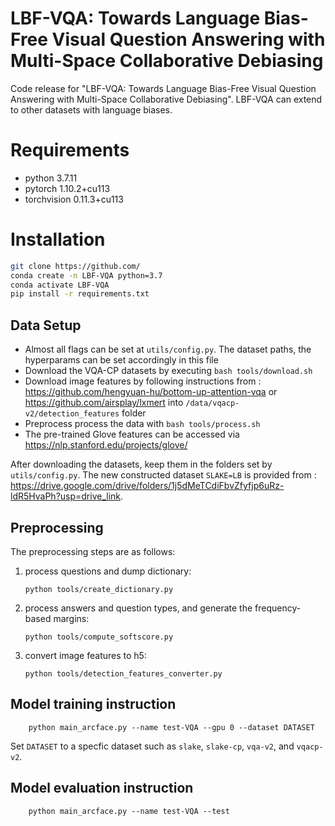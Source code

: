 # LBF-VQA: Towards Language Bias-Free Visual Question Answering with Multi-Space Collaborative Debiasing
Code release for "LBF-VQA: Towards Language Bias-Free Visual Question Answering with Multi-Space Collaborative Debiasing". LBF-VQA can extend to other datasets with language biases.

# Requirements
* python 3.7.11
* pytorch 1.10.2+cu113
* torchvision 0.11.3+cu113

# Installation
```bash
git clone https://github.com/
conda create -n LBF-VQA python=3.7
conda activate LBF-VQA
pip install -r requirements.txt
```

## Data Setup
- Almost all flags can be set at `utils/config.py`. The dataset paths, the hyperparams can be set accordingly in this file
- Download the VQA-CP datasets by executing `bash tools/download.sh`
- Download image features by following instructions from : https://github.com/hengyuan-hu/bottom-up-attention-vqa or https://github.com/airsplay/lxmert into `/data/vqacp-v2/detection_features` folder
- Preprocess process the data with `bash tools/process.sh`
- The pre-trained Glove features can be accessed via https://nlp.stanford.edu/projects/glove/

After downloading the datasets, keep them in the folders set by `utils/config.py`.
The new constructed dataset `SLAKE=LB` is provided from : https://drive.google.com/drive/folders/1j5dMeTCdiFbvZfyfjp6uRz-ldR5HvaPh?usp=drive_link.

## Preprocessing

The preprocessing steps are as follows:

1. process questions and dump dictionary:
    ```
    python tools/create_dictionary.py
    ```

2. process answers and question types, and generate the frequency-based margins:
    ```
    python tools/compute_softscore.py
    ```
3. convert image features to h5:
    ```
    python tools/detection_features_converter.py 
    ```

## Model training instruction
```
    python main_arcface.py --name test-VQA --gpu 0 --dataset DATASET
   ```
Set `DATASET` to a specfic dataset such as `slake`, `slake-cp`, `vqa-v2`, and `vqacp-v2`. 

## Model evaluation instruction
```
    python main_arcface.py --name test-VQA --test
   ```
